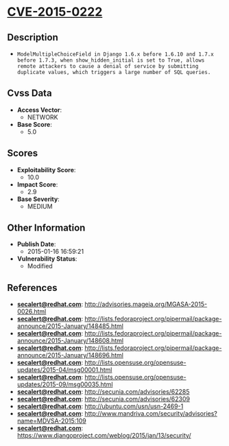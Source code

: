 
# [CVE-2015-0222](https://cve.mitre.org/cgi-bin/cvename.cgi?name=CVE-2015-0222)

## Description

- `ModelMultipleChoiceField in Django 1.6.x before 1.6.10 and 1.7.x before 1.7.3, when show_hidden_initial is set to True, allows remote attackers to cause a denial of service by submitting duplicate values, which triggers a large number of SQL queries.`

## Cvss Data

- **Access Vector**:
  - NETWORK
- **Base Score**:
  - 5.0

## Scores

- **Exploitability Score**:
  - 10.0
- **Impact Score**:
  - 2.9
- **Base Severity**:
  - MEDIUM

## Other Information

- **Publish Date**:
  - 2015-01-16 16:59:21
- **Vulnerability Status**:
  - Modified

## References

- **secalert@redhat.com**: http://advisories.mageia.org/MGASA-2015-0026.html
- **secalert@redhat.com**: http://lists.fedoraproject.org/pipermail/package-announce/2015-January/148485.html
- **secalert@redhat.com**: http://lists.fedoraproject.org/pipermail/package-announce/2015-January/148608.html
- **secalert@redhat.com**: http://lists.fedoraproject.org/pipermail/package-announce/2015-January/148696.html
- **secalert@redhat.com**: http://lists.opensuse.org/opensuse-updates/2015-04/msg00001.html
- **secalert@redhat.com**: http://lists.opensuse.org/opensuse-updates/2015-09/msg00035.html
- **secalert@redhat.com**: http://secunia.com/advisories/62285
- **secalert@redhat.com**: http://secunia.com/advisories/62309
- **secalert@redhat.com**: http://ubuntu.com/usn/usn-2469-1
- **secalert@redhat.com**: http://www.mandriva.com/security/advisories?name=MDVSA-2015:109
- **secalert@redhat.com**: https://www.djangoproject.com/weblog/2015/jan/13/security/
